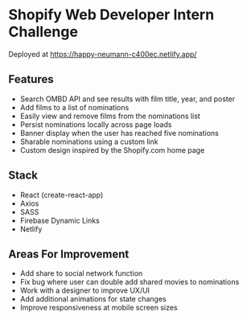 # Shopify Web Developer Intern Challenge

Deployed at https://happy-neumann-c400ec.netlify.app/

## Features

- Search OMBD API and see results with film title, year, and poster
- Add films to a list of nominations
- Easily view and remove films from the nominations list
- Persist nominations locally across page loads
- Banner display when the user has reached five nominations
- Sharable nominations using a custom link
- Custom design inspired by the Shopify.com home page

## Stack

- React (create-react-app)
- Axios
- SASS
- Firebase Dynamic Links
- Netlify

## Areas For Improvement

- Add share to social network function
- Fix bug where user can double add shared movies to nominations
- Work with a designer to improve UX/UI
- Add additional animations for state changes
- Improve responsiveness at mobile screen sizes
